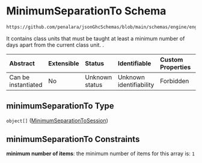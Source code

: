 # MinimumSeparationTo Schema

```txt
https://github.com/penalara/jsonGhcSchemas/blob/main/schemas/engine/engineSpecification.schema.json#/properties/sessions/items/properties/sessionRelations/properties/minimumSeparationTo
```

It contains class units that must be taught at least a minimum number of days apart from the current class unit. .

| Abstract            | Extensible | Status         | Identifiable            | Custom Properties | Additional Properties | Access Restrictions | Defined In                                                                                               |
| :------------------ | :--------- | :------------- | :---------------------- | :---------------- | :-------------------- | :------------------ | :------------------------------------------------------------------------------------------------------- |
| Can be instantiated | No         | Unknown status | Unknown identifiability | Forbidden         | Allowed               | none                | [engineSpecification.schema.json\*](../../../out/engineSpecification.schema.json "open original schema") |

## minimumSeparationTo Type

`object[]` ([MinimumSeparationToSession](enginespecification-properties-sessions-session-properties-sessionrelations-properties-minimumseparationto-minimumseparationtosession.md))

## minimumSeparationTo Constraints

**minimum number of items**: the minimum number of items for this array is: `1`
